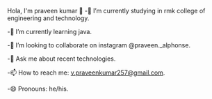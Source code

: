 Hola, I'm praveen kumar 👋
-🔭 I’m currently studying in rmk college of engineering and technology.

-🌱 I’m currently learning java.

-👯 I’m looking to collaborate on instagram @praveen._alphonse.

-💬 Ask me about recent technologies.

-📫 How to reach me: v.praveenkumar257@gmail.com.

-😄 Pronouns: he/his.
